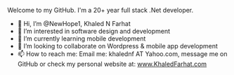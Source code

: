 Welcome to my GitHub. I'm a 20+ year full stack .Net developer.
- 👋 Hi, I’m @NewHope1, Khaled N Farhat
- 👀 I’m interested in software design and development
- 🌱 I’m currently learning mobile development
- 💞️ I’m looking to collaborate on Wordpress & mobile app development
- 📫 How to reach me: Email me: khalednf AT Yahoo.com, message me on GitHub or check my personal website at: www.KhaledFarhat.com

<!---
NewHope1/NewHope1 is a ✨ special ✨ repository because its `README.md` (this file) appears on your GitHub profile.
You can click the Preview link to take a look at your changes.
--->
